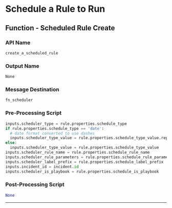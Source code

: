<!--
    DO NOT MANUALLY EDIT THIS FILE
    THIS FILE IS AUTOMATICALLY GENERATED WITH resilient-sdk codegen
-->

# Schedule a Rule to Run

## Function - Scheduled Rule Create

### API Name
`create_a_scheduled_rule`

### Output Name
`None`

### Message Destination
`fn_scheduler`

### Pre-Processing Script
```python
inputs.scheduler_type = rule.properties.schedule_type
if rule.properties.schedule_type == 'date':
  # date format converted to use dashes
  inputs.scheduler_type_value = rule.properties.schedule_type_value.replace("/", "-")
else:
  inputs.scheduler_type_value = rule.properties.schedule_type_value
inputs.scheduler_rule_name = rule.properties.schedule_rule_name
inputs.scheduler_rule_parameters = rule.properties.schedule_rule_parameters
inputs.scheduler_label_prefix = rule.properties.schedule_label_prefix
inputs.incident_id = incident.id
inputs.scheduler_is_playbook = rule.properties.schedule_is_playbook
```

### Post-Processing Script
```python
None
```

---

